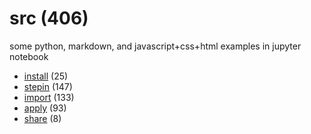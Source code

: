 # src (406)
some python, markdown, and javascript+css+html examples in jupyter notebook

+ [install](install/README.md) (25)
+ [stepin](stepin/README.md) (147)
+ [import](import/README.md) (133)
+ [apply](apply/README.md) (93)
+ [share](share/README.md) (8)

